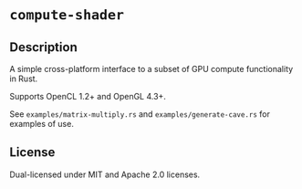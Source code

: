 # `compute-shader`

## Description

A simple cross-platform interface to a subset of GPU compute functionality in Rust.

Supports OpenCL 1.2+ and OpenGL 4.3+.

See `examples/matrix-multiply.rs` and `examples/generate-cave.rs` for examples of use.

## License

Dual-licensed under MIT and Apache 2.0 licenses.

